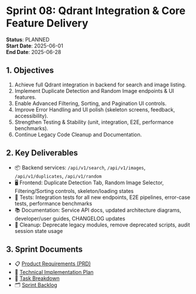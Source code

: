 # Sprint 08: Qdrant Integration & Core Feature Delivery

**Status**: PLANNED  
**Start Date**: 2025-06-01  
**End Date**: 2025-06-28  

## 1. Objectives
1. Achieve full Qdrant integration in backend for search and image listing.
2. Implement Duplicate Detection and Random Image endpoints & UI features.
3. Enable Advanced Filtering, Sorting, and Pagination UI controls.
4. Improve Error Handling and UI polish (skeleton screens, feedback, accessibility).
5. Strengthen Testing & Stability (unit, integration, E2E, performance benchmarks).
6. Continue Legacy Code Cleanup and Documentation.

## 2. Key Deliverables
- 📦 Backend services: `/api/v1/search`, `/api/v1/images`, `/api/v1/duplicates`, `/api/v1/random`
- 🖥️ Frontend: Duplicate Detection Tab, Random Image Selector, Filtering/Sorting controls, skeleton/loading states
- 🧪 Tests: Integration tests for all new endpoints, E2E pipelines, error-case tests, performance benchmarks
- 📚 Documentation: Service API docs, updated architecture diagrams, developer/user guides, CHANGELOG updates
- 🧹 Cleanup: Deprecate legacy modules, remove deprecated scripts, audit session state usage

## 3. Sprint Documents
- 📋 [Product Requirements (PRD)](./PRD.md)
- 🔧 [Technical Implementation Plan](./technical-implementation-plan.md)
- 📑 [Task Breakdown](./TASK_BREAKDOWN.md)
- 🗂️ [Sprint Backlog](./BACKLOG.md) 